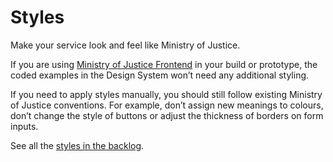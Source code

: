 # Styles

Make your service look and feel like Ministry of Justice.

If you are using [Ministry of Justice Frontend](https://github.com/ministryofjustice/mojdt-frontend) in your build or prototype, the coded examples in the Design System won’t need any additional styling.

If you need to apply styles manually, you should still follow existing Ministry of Justice conventions. For example, don’t assign new meanings to colours, don’t change the style of buttons or adjust the thickness of borders on form inputs.

See all the [styles in the backlog](https://github.com/ministryofjustice/mojdt-design-system-backlog/issues).